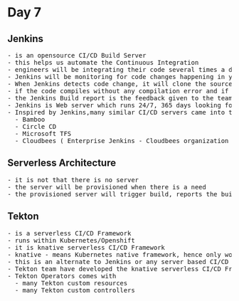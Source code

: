 # Day 7

## Jenkins 
<pre>
- is an opensource CI/CD Build Server
- this helps us automate the Continuous Integration
- engineers will be integrating their code several times a day into the dev branch on the GitHub or similar version control
- Jenkins will be monitoring for code changes happening in your project code repository 
- When Jenkins detects code change, it will clone the source code, it trigger build, as part of the build automated test cases will be executed to find defects
- if the code compiles without any compilation error and if all the automated test cases passes, the build will result in success otherwise the build will fail
- the Jenkins Build report is the feedback given to the team
- Jenkins is Web server which runs 24/7, 365 days looking for code changes
- Inspired by Jenkins,many similar CI/CD servers came into the market
  - Bamboo
  - Circle CD
  - Microsoft TFS
  - Cloudbees ( Enterprise Jenkins - Cloudbees organization provides support worldwide )
</pre>

## Serverless Architecture
<pre>
- it is not that there is no server
- the server will be provisioned when there is a need
- the provisioned server will trigger build, reports the build status, and then the server will be disposed
</pre>

## Tekton 
<pre>
- is a serverless CI/CD Framework
- runs within Kubernetes/Openshift
- it is knative serverless CI/CD Framework
- knative - means Kubernetes native framework, hence only works in Kubernetes and Openshift
- this is an alternate to Jenkins or any server based CI/CD Build Servers
- Tekton team have developed the knative serverless CI/CD Framework as an Openshift/Kubenetes Operator
- Tekton Operators comes with
  - many Tekton custom resources
  - many Tekton custom controllers
</pre>
